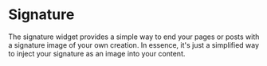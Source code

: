 # Signature

The signature widget provides a simple way to end your pages or posts with a signature image of your own creation. In essence, it's just a simplified way to inject your signature as an image into your content.